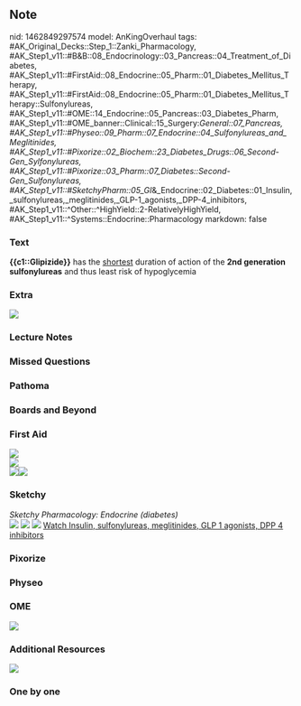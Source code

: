 ## Note
nid: 1462849297574
model: AnKingOverhaul
tags: #AK_Original_Decks::Step_1::Zanki_Pharmacology, #AK_Step1_v11::#B&B::08_Endocrinology::03_Pancreas::04_Treatment_of_Diabetes, #AK_Step1_v11::#FirstAid::08_Endocrine::05_Pharm::01_Diabetes_Mellitus_Therapy, #AK_Step1_v11::#FirstAid::08_Endocrine::05_Pharm::01_Diabetes_Mellitus_Therapy::Sulfonylureas, #AK_Step1_v11::#OME::14_Endocrine::05_Pancreas::03_Diabetes_Pharm, #AK_Step1_v11::#OME_banner::Clinical::15_Surgery:_General::07_Pancreas, #AK_Step1_v11::#Physeo::09_Pharm::07_Endocrine::04_Sulfonylureas_and_Meglitinides, #AK_Step1_v11::#Pixorize::02_Biochem::23_Diabetes_Drugs::06_Second-Gen_Sylfonylureas, #AK_Step1_v11::#Pixorize::03_Pharm::07_Diabetes::Second-Gen_Sulfonylureas, #AK_Step1_v11::#SketchyPharm::05_GI_&_Endocrine::02_Diabetes::01_Insulin,_sulfonylureas,_meglitinides,_GLP-1_agonists,_DPP-4_inhibitors, #AK_Step1_v11::^Other::^HighYield::2-RelativelyHighYield, #AK_Step1_v11::^Systems::Endocrine::Pharmacology
markdown: false

### Text
<div>
  <b>{{c1::Glipizide}}</b> has the <u>shortest</u> duration of
  action of the <b>2nd generation sulfonylureas</b> and thus least
  risk of hypoglycemia
</div>

### Extra
<img src="paste-190941361078823.jpg">

### Lecture Notes


### Missed Questions


### Pathoma


### Boards and Beyond


### First Aid
<img src="paste-728576777256963.jpg">
<div><img src="paste-722838700949507.jpg"></div>
<div><img src="paste-96877282328579.jpg"><img src=
"paste-99097780420611.jpg"></div>

### Sketchy
<div>
  <i>Sketchy Pharmacology: Endocrine (diabetes)</i>
</div><img src="paste-684905549791233.jpg" class="resizer">
<img src="paste-a206fca05b7752af65553db20a50b54a54b2f5f5.png"
class="resizer"> <img src=
"paste-e6fbef453ec48f26a134a2ff64e65a49409e9c9e.png" class=
"resizer"> <a href=
"https://dashboard.sketchy.com/study/medical/courses/medical-pharmacology/units/medical-pharmacology-gi-endocrine/videos/medical-pharmacology-gi-and-endocrine-diabetes-insulin-sulfonylureas-meglitinides-glp-1-agonists-dpp-4-inhibitors?utm_source=anki&utm_medium=partnership&utm_campaign=february_update&utm_content=medical">
Watch Insulin, sulfonylureas, meglitinides, GLP 1 agonists, DPP 4
inhibitors</a>

### Pixorize


### Physeo


### OME
<div class="ome-widget">
  <a href=
  "https://onlinemeded.org/spa/surgery-general/pancreas/acquire?ref=anki">
  <img src="_OME_AnkiFlashcards_Lesson_5.png"></a>
</div>

### Additional Resources
<img src="paste-3cc4d8401f73aea33baf934cf6ac4532444d9112.png">

### One by one

